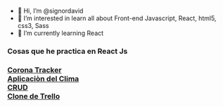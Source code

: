 - 👋 Hi, I’m @signordavid
- 👀 I’m interested in learn all about Front-end Javascript, React, html5, css3, Sass
- 🌱 I’m currently learning React

<h3>Cosas que he practica en React Js<h3>
<a href="https://trackingcoronareact.netlify.app/ ">Corona Tracker</a><br /> 
<a href="https://clima-react-1.netlify.app/">Aplicaciòn del Clima</a> <br /> 
<a href="https://crud-react-1.netlify.app/">CRUD</a> <br /> 
<a href="https://clonetrellobuild.netlify.app/">Clone de Trello</a> <br /> 
 



